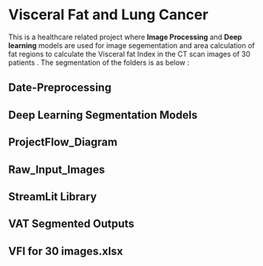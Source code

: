 # Visceral Fat and Lung Cancer

This is a healthcare related project where **Image Processing** and **Deep learning** models are used for image segementation and area calculation of fat regions to calculate the Visceral fat Index in the CT scan images of 30 patients . 
The segmentation of the folders is as below :

## Date-Preprocessing
## Deep Learning Segmentation Models
## ProjectFlow_Diagram



## Raw_Input_Images 
## StreamLit Library
## VAT Segmented Outputs
## VFI for 30 images.xlsx


